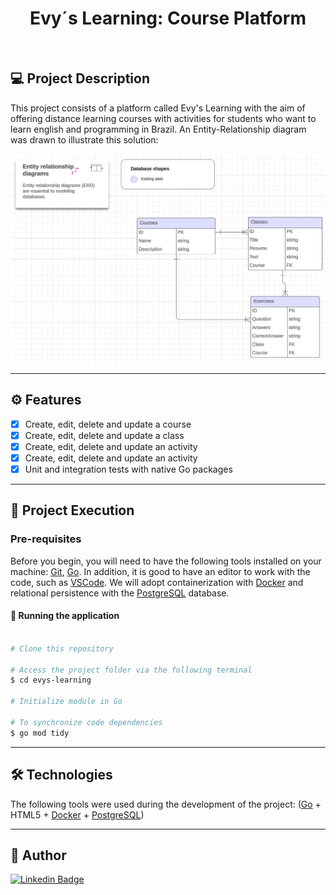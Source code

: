 <h1 align="center">
  Evy´s Learning: Course Platform
</h1>
</br>

## 💻 Project Description

This project consists of a platform called Evy's Learning with the aim of offering distance learning courses with activities for students who want to learn english and programming in Brazil. An Entity-Relationship diagram was drawn to illustrate this solution:
</br>

![homescreen](diagram.png)

---

## ⚙️ Features

- [x] Create, edit, delete and update a course
- [x] Create, edit, delete and update a class
- [x] Create, edit, delete and update an activity
- [x] Create, edit, delete and update an activity
- [x] Unit and integration tests with native Go packages
---

## 🚀 Project Execution

### Pre-requisites
Before you begin, you will need to have the following tools installed on your machine:
[Git](https://git-scm.com), [Go](https://go.dev/).
In addition, it is good to have an editor to work with the code, such as [VSCode](https://code.visualstudio.com/). We will adopt containerization with [Docker](https://www.docker.com/) and relational persistence with the [PostgreSQL](https://www.postgresql.org/) database.

#### 🧭 Running the application

```bash

# Clone this repository

# Access the project folder via the following terminal
$ cd evys-learning

# Initialize module in Go

# To synchronize code dependencies
$ go mod tidy

```

---

## 🛠 Technologies

The following tools were used during the development of the project:
([Go](https://go.dev/) + HTML5 + [Docker](https://www.docker.com/) + [PostgreSQL](https://www.postgresql.org/))
<br>

---

## 🦸 Author

[![Linkedin Badge](https://img.shields.io/badge/-evelyncristinioliveira-blue?style=flat-square&logo=Linkedin&logoColor=white&link=https://www.linkedin.com/in/evelyncristinioliveira/)](https://www.linkedin.com/in/evelyncristinioliveira/)